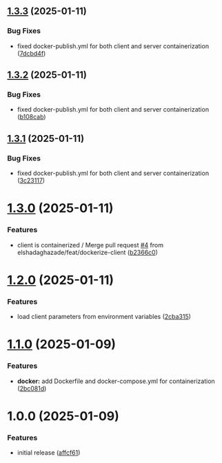 ## [1.3.3](https://github.com/elshadaghazade/tunnelforge/compare/v1.3.2...v1.3.3) (2025-01-11)


### Bug Fixes

* fixed docker-publish.yml for both client and server containerization ([7dcbd4f](https://github.com/elshadaghazade/tunnelforge/commit/7dcbd4f1af33ee96bf7b0e7239dd645380d35437))

## [1.3.2](https://github.com/elshadaghazade/tunnelforge/compare/v1.3.1...v1.3.2) (2025-01-11)


### Bug Fixes

* fixed docker-publish.yml for both client and server containerization ([b108cab](https://github.com/elshadaghazade/tunnelforge/commit/b108cab9f06b778cf6863d191963153ad8b13b03))

## [1.3.1](https://github.com/elshadaghazade/tunnelforge/compare/v1.3.0...v1.3.1) (2025-01-11)


### Bug Fixes

* fixed docker-publish.yml for both client and server containerization ([3c23117](https://github.com/elshadaghazade/tunnelforge/commit/3c23117121a6a2a7f0c00588009e6fd9442184f8))

# [1.3.0](https://github.com/elshadaghazade/tunnelforge/compare/v1.2.0...v1.3.0) (2025-01-11)


### Features

* client is containerized / Merge pull request [#4](https://github.com/elshadaghazade/tunnelforge/issues/4) from elshadaghazade/feat/dockerize-client ([b2366c0](https://github.com/elshadaghazade/tunnelforge/commit/b2366c0e71a6873b1751c3372d0464e845859adf))

# [1.2.0](https://github.com/elshadaghazade/tunnelforge/compare/v1.1.0...v1.2.0) (2025-01-11)


### Features

* load client parameters from environment variables ([2cba315](https://github.com/elshadaghazade/tunnelforge/commit/2cba3150815faa61165f59568b5f1745aa3f5ffd))

# [1.1.0](https://github.com/elshadaghazade/tunnelforge/compare/v1.0.0...v1.1.0) (2025-01-09)


### Features

* **docker:** add Dockerfile and docker-compose.yml for containerization ([2bc081d](https://github.com/elshadaghazade/tunnelforge/commit/2bc081db3f77324dead290399592538a06bd26df))

# 1.0.0 (2025-01-09)


### Features

* initial release ([affcf61](https://github.com/elshadaghazade/tunnelforge/commit/affcf61734f2fcb592b8879ba0c49b35edad9194))
